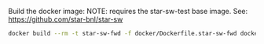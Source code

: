 


Build the docker image:
NOTE: requires the star-sw-test base image. See: https://github.com/star-bnl/star-sw

```sh
docker build --rm -t star-sw-fwd -f docker/Dockerfile.star-sw-fwd docker
```